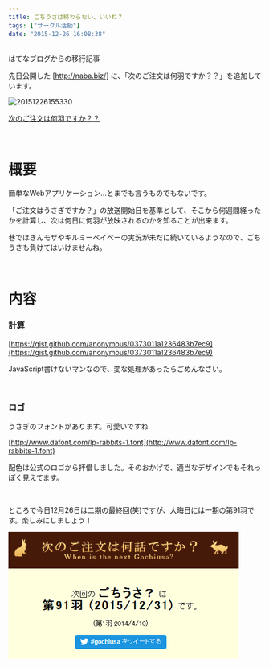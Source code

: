 ```yaml
---
title: ごちうさは終わらない、いいね？
tags: ["サークル活動"]
date: "2015-12-26 16:08:38"
---
```


<div class="alert info">
はてなブログからの移行記事
</div>

先日公開した [http://naba.biz/] に、「次のご注文は何羽ですか？？」を追加しています。

![20151226155330](20151226155330.png)

[次のご注文は何羽ですか？？](http://app.naba.biz/gochiusa/)

<br>

# 概要

簡単なWebアプリケーション…とまでも言うものでもないです。

「ご注文はうさぎですか？」の放送開始日を基準として、そこから何週間経ったかを計算し、次は何日に何羽が放映されるのかを知ることが出来ます。

巷ではきんモザやキルミーベイベーの実況が未だに続いているようなので、ごちうさも負けてはいけませんね。

<br>

# 内容

### 計算

[https://gist.github.com/anonymous/0373011a1236483b7ec9](https://gist.github.com/anonymous/0373011a1236483b7ec9)

JavaScript書けないマンなので、変な処理があったらごめんなさい。

<br>

### ロゴ

うさぎのフォントがあります。可愛いですね

[http://www.dafont.com/lp-rabbits-1.font](http://www.dafont.com/lp-rabbits-1.font)

配色は公式のロゴから拝借しました。そのおかげで、適当なデザインでもそれっぽく見えてます。

<br>

ところで今日12月26日は二期の最終回(笑)ですが、大晦日には一期の第91羽です。楽しみにしましょう！

![20151226155951](20151226155951.png)
